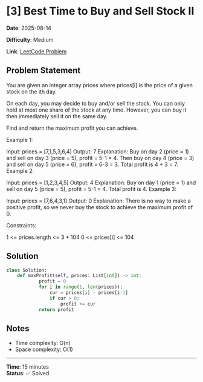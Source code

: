 # [3] Best Time to Buy and Sell Stock II

**Date**: 2025-08-14

**Difficulty**: Medium

**Link**: [LeetCode Problem](https://leetcode.com/problems/best-time-to-buy-and-sell-stock-ii/description/?envType=study-plan-v2&envId=top-interview-150)

## Problem Statement

You are given an integer array prices where prices[i] is the price of a given stock on the ith day.

On each day, you may decide to buy and/or sell the stock. You can only hold at most one share of the stock at any time. However, you can buy it then immediately sell it on the same day.

Find and return the maximum profit you can achieve.

 

Example 1:

Input: prices = [7,1,5,3,6,4]
Output: 7
Explanation: Buy on day 2 (price = 1) and sell on day 3 (price = 5), profit = 5-1 = 4.
Then buy on day 4 (price = 3) and sell on day 5 (price = 6), profit = 6-3 = 3.
Total profit is 4 + 3 = 7.
Example 2:

Input: prices = [1,2,3,4,5]
Output: 4
Explanation: Buy on day 1 (price = 1) and sell on day 5 (price = 5), profit = 5-1 = 4.
Total profit is 4.
Example 3:

Input: prices = [7,6,4,3,1]
Output: 0
Explanation: There is no way to make a positive profit, so we never buy the stock to achieve the maximum profit of 0.
 

Constraints:

1 <= prices.length <= 3 * 104
0 <= prices[i] <= 104

## Solution

```python
class Solution:
    def maxProfit(self, prices: List[int]) -> int:
            profit = 0
            for i in range(1, len(prices)):
                cur = prices[i] - prices[i-1]
                if cur > 0:
                    profit += cur
            return profit
```

## Notes

- Time complexity: O(n)
- Space complexity: O(1)

---
**Time**: 15 minutes  
**Status**: ✅ Solved 